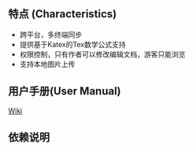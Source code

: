 
## 特点 (Characteristics)
* 跨平台，多终端同步
* 提供基于Katex的Tex数学公式支持
* 权限控制，只有作者可以修改编辑文档，游客只能浏览
* 支持本地图片上传

## 用户手册(User Manual)

[Wiki](https://github.com/307guojiawei/MarkdownManager2/wiki/Home)

## 依赖说明
